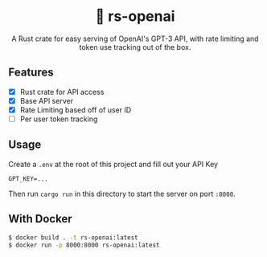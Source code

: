 <p align="center">
    <h1 align="center" >🦀 rs-openai</h1>
    <p align="center">
        A Rust crate for easy serving of OpenAI's GPT-3 API, with rate limiting and token use tracking out of the box.
    </p>
</p>

## Features
- [x] Rust crate for API access
- [x] Base API server
- [x] Rate Limiting based off of user ID
- [ ] Per user token tracking

## Usage
Create a `.env` at the root of this project and fill out your API Key

```dotenv
GPT_KEY=...
```

Then run `cargo run` in this directory to start the server on port `:8000`.

## With Docker
```bash
$ docker build . -t rs-openai:latest
$ docker run -p 8000:8000 rs-openai:latest
```